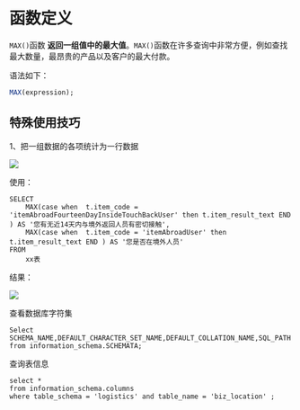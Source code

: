 # 函数定义

 `MAX()`函数 **返回一组值中的最大值**。`MAX()`函数在许多查询中非常方便，例如查找最大数量，最昂贵的产品以及客户的最大付款。

语法如下：

```sql
MAX(expression);
```



## 特殊使用技巧

1、把一组数据的各项统计为一行数据

![](../image/mysql/mysql_max_eg1.jpg)

使用：

```
SELECT
	MAX(case when  t.item_code = 'itemAbroadFourteenDayInsideTouchBackUser' then t.item_result_text END ) AS '您有无近14天内与境外返回人员有密切接触',
	MAX(case when  t.item_code = 'itemAbroadUser' then t.item_result_text END ) AS '您是否在境外人员'
FROM
	xx表
```

 结果：

![](../image/mysql/mysql_max_eq2.jpg)



查看数据库字符集

```
Select SCHEMA_NAME,DEFAULT_CHARACTER_SET_NAME,DEFAULT_COLLATION_NAME,SQL_PATH from information_schema.SCHEMATA;
```



查询表信息

```
select *
from information_schema.columns 
where table_schema = 'logistics' and table_name = 'biz_location' ;
```

